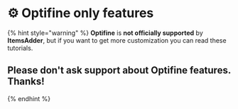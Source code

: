# ⚙ Optifine only features

{% hint style="warning" %}
**Optifine** is **not officially supported** by **ItemsAdder**, but if you want to get more customization you can read these tutorials.

## Please don't ask support about Optifine features. Thanks!
{% endhint %}
